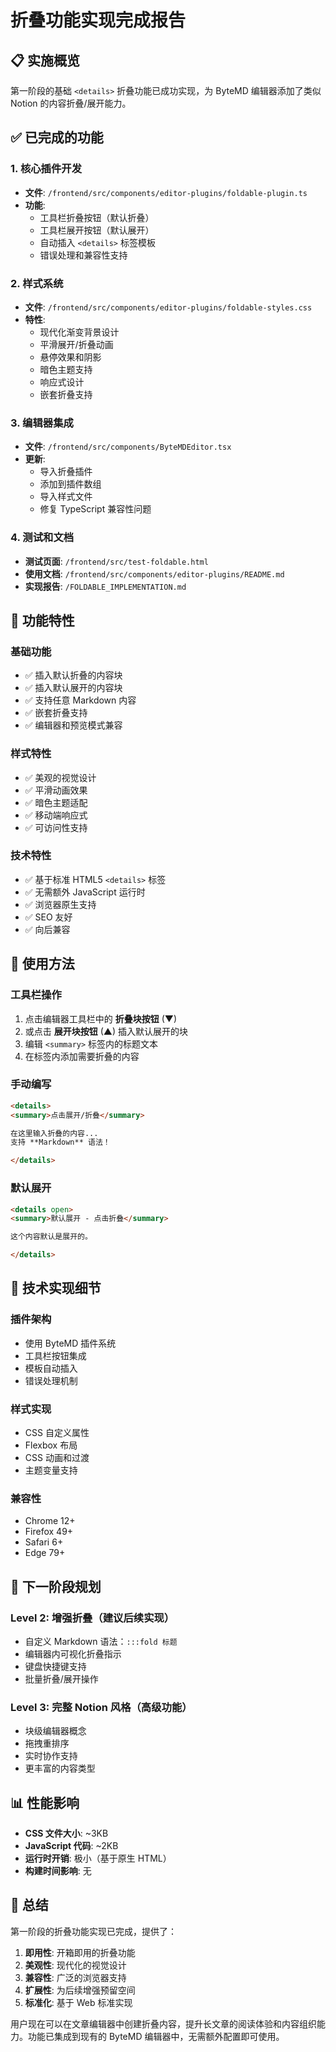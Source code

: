 # 折叠功能实现完成报告

## 📋 实施概览

第一阶段的基础 `<details>` 折叠功能已成功实现，为 ByteMD 编辑器添加了类似 Notion 的内容折叠/展开能力。

## ✅ 已完成的功能

### 1. 核心插件开发
- **文件**: `/frontend/src/components/editor-plugins/foldable-plugin.ts`
- **功能**: 
  - 工具栏折叠按钮（默认折叠）
  - 工具栏展开按钮（默认展开）
  - 自动插入 `<details>` 标签模板
  - 错误处理和兼容性支持

### 2. 样式系统
- **文件**: `/frontend/src/components/editor-plugins/foldable-styles.css`
- **特性**:
  - 现代化渐变背景设计
  - 平滑展开/折叠动画
  - 悬停效果和阴影
  - 暗色主题支持
  - 响应式设计
  - 嵌套折叠支持

### 3. 编辑器集成
- **文件**: `/frontend/src/components/ByteMDEditor.tsx`
- **更新**:
  - 导入折叠插件
  - 添加到插件数组
  - 导入样式文件
  - 修复 TypeScript 兼容性问题

### 4. 测试和文档
- **测试页面**: `/frontend/src/test-foldable.html`
- **使用文档**: `/frontend/src/components/editor-plugins/README.md`
- **实现报告**: `/FOLDABLE_IMPLEMENTATION.md`

## 🎯 功能特性

### 基础功能
- ✅ 插入默认折叠的内容块
- ✅ 插入默认展开的内容块
- ✅ 支持任意 Markdown 内容
- ✅ 嵌套折叠支持
- ✅ 编辑器和预览模式兼容

### 样式特性
- ✅ 美观的视觉设计
- ✅ 平滑动画效果
- ✅ 暗色主题适配
- ✅ 移动端响应式
- ✅ 可访问性支持

### 技术特性
- ✅ 基于标准 HTML5 `<details>` 标签
- ✅ 无需额外 JavaScript 运行时
- ✅ 浏览器原生支持
- ✅ SEO 友好
- ✅ 向后兼容

## 📝 使用方法

### 工具栏操作
1. 点击编辑器工具栏中的 **折叠块按钮** (▼)
2. 或点击 **展开块按钮** (▲) 插入默认展开的块
3. 编辑 `<summary>` 标签内的标题文本
4. 在标签内添加需要折叠的内容

### 手动编写
```html
<details>
<summary>点击展开/折叠</summary>

在这里输入折叠的内容...
支持 **Markdown** 语法！

</details>
```

### 默认展开
```html
<details open>
<summary>默认展开 - 点击折叠</summary>

这个内容默认是展开的。

</details>
```

## 🔧 技术实现细节

### 插件架构
- 使用 ByteMD 插件系统
- 工具栏按钮集成
- 模板自动插入
- 错误处理机制

### 样式实现
- CSS 自定义属性
- Flexbox 布局
- CSS 动画和过渡
- 主题变量支持

### 兼容性
- Chrome 12+
- Firefox 49+
- Safari 6+
- Edge 79+

## 🚀 下一阶段规划

### Level 2: 增强折叠（建议后续实现）
- 自定义 Markdown 语法：`:::fold 标题`
- 编辑器内可视化折叠指示
- 键盘快捷键支持
- 批量折叠/展开操作

### Level 3: 完整 Notion 风格（高级功能）
- 块级编辑器概念
- 拖拽重排序
- 实时协作支持
- 更丰富的内容类型

## 📊 性能影响

- **CSS 文件大小**: ~3KB
- **JavaScript 代码**: ~2KB
- **运行时开销**: 极小（基于原生 HTML）
- **构建时间影响**: 无

## 🎉 总结

第一阶段的折叠功能实现已完成，提供了：

1. **即用性**: 开箱即用的折叠功能
2. **美观性**: 现代化的视觉设计
3. **兼容性**: 广泛的浏览器支持
4. **扩展性**: 为后续增强预留空间
5. **标准化**: 基于 Web 标准实现

用户现在可以在文章编辑器中创建折叠内容，提升长文章的阅读体验和内容组织能力。功能已集成到现有的 ByteMD 编辑器中，无需额外配置即可使用。
